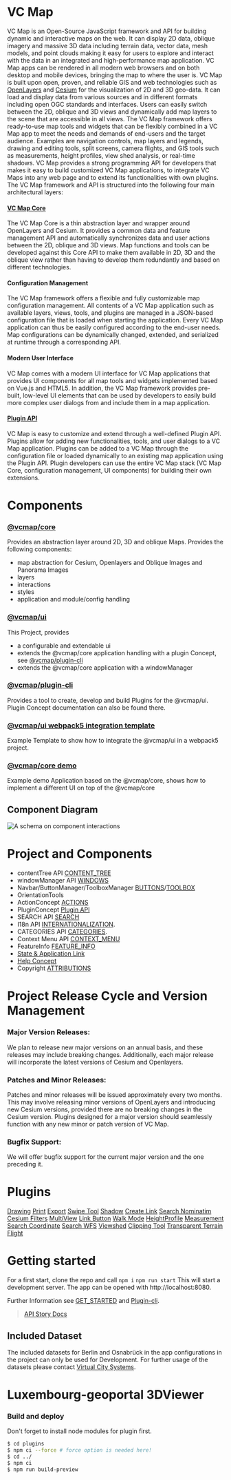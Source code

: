 # VC Map

VC Map is an Open-Source JavaScript framework and API for building dynamic and interactive maps on the web. It can display
2D data, oblique imagery and massive 3D data including terrain data, vector data, mesh models, and point clouds making it
easy for users to explore and interact with the data in an integrated and high-performance map application. VC Map apps can
be rendered in all modern web browsers and on both desktop and mobile devices, bringing the map to where the user is.
VC Map is built upon open, proven, and reliable GIS and web technologies such as [OpenLayers](https://github.com/openlayers/openlayers)
and [Cesium](https://github.com/cesiumGS/cesium/) for the visualization of 2D and 3D geo-data. It can load and display data
from various sources and in different formats including open OGC standards and interfaces. Users can easily switch between
the 2D, oblique and 3D views and dynamically add map layers to the scene that are accessible in all views. The VC Map
framework offers ready-to-use map tools and widgets that can be flexibly combined in a VC Map app to meet the needs and demands of end-users and the target audience. Examples are navigation controls, map layers and legends, drawing and editing tools, split screens, camera flights, and GIS tools such as measurements, height profiles, view shed analysis, or real-time shadows.
VC Map provides a strong programming API for developers that makes it easy to build customized VC Map applications,
to integrate VC Maps into any web page and to extend its functionalities with own plugins. The VC Map framework and API
is structured into the following four main architectural layers:

#### [VC Map Core](https://github.com/virtualcitySYSTEMS/map-core)

The VC Map Core is a thin abstraction layer and wrapper around OpenLayers and Cesium. It provides a common data and feature
management API and automatically synchronizes data and user actions between the 2D, oblique and 3D views. Map functions and
tools can be developed against this Core API to make them available in 2D, 3D and the oblique view rather than having to
develop them redundantly and based on different technologies.

#### Configuration Management

The VC Map framework offers a flexible and fully customizable map configuration management. All contents of a VC Map application
such as available layers, views, tools, and plugins are managed in a JSON-based configuration file that is loaded when starting
the application. Every VC Map application can thus be easily configured according to the end-user needs. Map configurations can
be dynamically changed, extended, and serialized at runtime through a corresponding API.

#### Modern User Interface

VC Map comes with a modern UI interface for VC Map applications that provides UI components for all map tools and widgets
implemented based on Vue.js and HTML5. In addition, the VC Map framework provides pre-built, low-level UI elements that can
be used by developers to easily build more complex user dialogs from and include them in a map application.

#### [Plugin API](https://github.com/virtualcitySYSTEMS/map-plugin-cli)

VC Map is easy to customize and extend through a well-defined Plugin API. Plugins allow for adding new functionalities,
tools, and user dialogs to a VC Map application. Plugins can be added to a VC Map through the configuration file or loaded
dynamically to an existing map application using the Plugin API. Plugin developers can use the entire VC Map stack
(VC Map Core, configuration management, UI components) for building their own extensions.

# Components

### [@vcmap/core](https://github.com/virtualcitySYSTEMS/map-core)

Provides an abstraction layer around 2D, 3D and oblique Maps. Provides the following components:

- map abstraction for Cesium, Openlayers and Oblique Images and Panorama Images
- layers
- interactions
- styles
- application and module/config handling

### [@vcmap/ui](https://github.com/virtualcitySYSTEMS/map-ui)

This Project, provides

- a configurable and extendable ui
- extends the @vcmap/core application handling with a plugin Concept, see [@vcmap/plugin-cli](https://github.com/virtualcitySYSTEMS/map-plugin-cli)
- extends the @vcmap/core application with a windowManager

### [@vcmap/plugin-cli](https://github.com/virtualcitySYSTEMS/map-plugin-cli)

Provides a tool to create, develop and build Plugins for the @vcmap/ui.
Plugin Concept documentation can also be found there.

### [@vcmap/ui webpack5 integration template](https://github.com/virtualcitySYSTEMS/map-ui-webpack5-example)

Example Template to show how to integrate the @vcmap/ui in a webpack5 project.

### [@vcmap/core demo](https://github.com/virtualcitySYSTEMS/map-core-demo)

Example demo Application based on the @vcmap/core, shows how to implement a different UI on top of the @vcmap/core

## Component Diagram

![A schema on component interactions](./documentation/VC_Map_Diagram.png)

# Project and Components

- contentTree API [CONTENT_TREE](documentation/CONTENT_TREE.md)
- windowManager API [WINDOWS](documentation/WINDOWS.md)
- Navbar/ButtonManager/ToolboxManager [BUTTONS](documentation/BUTTONS.md)/[TOOLBOX](documentation/TOOLBOX.md)
- OrientationTools
- ActionConcept [ACTIONS](documentation/ACTIONS.md)
- PluginConcept [Plugin API](https://github.com/virtualcitySYSTEMS/map-plugin-cli)
- SEARCH API [SEARCH](documentation/SEARCH.md)
- I18n API [INTERNATIONALIZATION](documentation/INTERNATIONALIZATION.md).
- CATEGORIES API [CATEGORIES](documentation/CATEGORIES.md).
- Context Menu API [CONTEXT_MENU](documentation/CONTEXT_MENU.md)
- FeatureInfo [FEATURE_INFO](documentation/FEATURE_INFO.md)
- [State & Application Link](documentation/STATE.md)
- [Help Concept](documentation/HELP.md)
- Copyright [ATTRIBUTIONS](documentation/ATTRIBUTIONS.md)

# Project Release Cycle and Version Management

### Major Version Releases:

We plan to release new major versions on an annual basis, and these releases may include breaking changes.
Additionally, each major release will incorporate the latest versions of Cesium and Openlayers.

### Patches and Minor Releases:

Patches and minor releases will be issued approximately every two months. This may involve releasing minor versions of
OpenLayers and introducing new Cesium versions, provided there are no breaking changes in the Cesium version.
Plugins designed for a major version should seamlessly function with any new minor or patch version of VC Map.

### Bugfix Support:

We will offer bugfix support for the current major version and the one preceding it.

# Plugins

[Drawing](https://github.com/virtualcitySYSTEMS/map-draw)
[Print](https://github.com/virtualcitySYSTEMS/map-print)
[Export](https://github.com/virtualcitySYSTEMS/map-export)
[Swipe Tool](https://github.com/virtualcitySYSTEMS/map-swipe-tool)
[Shadow](https://github.com/virtualcitySYSTEMS/map-shadow)
[Create Link](https://github.com/virtualcitySYSTEMS/map-createLink)
[Search Nominatim](https://github.com/virtualcitySYSTEMS/map-search-nominatim)
[Cesium Filters](https://github.com/virtualcitySYSTEMS/map-cesium-filters)
[MultiView](https://github.com/virtualcitySYSTEMS/map-multi-view)
[Link Button](https://github.com/virtualcitySYSTEMS/map-link-button)
[Walk Mode](https://github.com/virtualcitySYSTEMS/map-walk)
[HeightProfile](https://github.com/virtualcitySYSTEMS/map-heightprofile)
[Measurement](https://github.com/virtualcitySYSTEMS/map-measurement)
[Search Coordinate](https://github.com/virtualcitySYSTEMS/map-search-coordinate)
[Search WFS](https://github.com/virtualcitySYSTEMS/map-search-wfs)
[Viewshed](https://github.com/virtualcitySYSTEMS/map-viewshed)
[Clipping Tool](https://github.com/virtualcitySYSTEMS/map-clipping-tool)
[Transparent Terrain](https://github.com/virtualcitySYSTEMS/map-transparent-terrain)
[Flight](https://github.com/virtualcitySYSTEMS/map-flight)

# Getting started

For a first start, clone the repo and call `npm i` `npm run start` This will start a development server. The
app can be opened with http://localhost:8080.

Further Information see [GET_STARTED](documentation/GET_STARTED.md) and [Plugin-cli](https://github.com/virtualcitySYSTEMS/map-plugin-cli).

> [API Story Docs](https://lib.virtualcitymap.de/ui/6.0/story/)

## Included Dataset

The included datasets for Berlin and Osnabrück in the app configurations in the project can only be used for Development.
For further usage of the datasets please contact [Virtual City Systems](https://vc.systems).

# Luxembourg-geoportal 3DViewer

### Build and deploy

Don't forget to install node modules for plugin first.

```sh
$ cd plugins
$ npm ci --force # force option is needed here!
$ cd ../
$ npm ci
$ npm run build-preview
```
